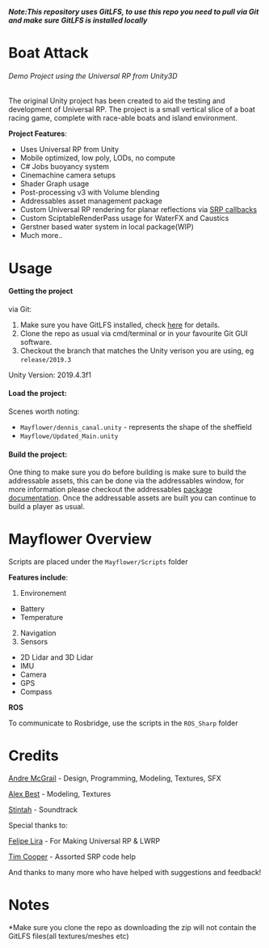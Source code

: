 **_Note:This repository uses GitLFS, to use this repo you need to pull via Git and make sure GitLFS is installed locally_**

# Boat Attack
###### Demo Project using the Universal RP from Unity3D

The original Unity project has been created to aid the testing and development of Universal RP. The project is a small vertical slice of a boat racing game, complete with race-able boats and island environment.

**Project Features**:
  * Uses Universal RP from Unity
  * Mobile optimized, low poly, LODs, no compute
  * C# Jobs buoyancy system
  * Cinemachine camera setups
  * Shader Graph usage
  * Post-processing v3 with Volume blending
  * Addressables asset management package
  * Custom Universal RP rendering for planar reflections via [SRP callbacks](https://docs.unity3d.com/ScriptReference/Rendering.RenderPipelineManager.html)
  * Custom SciptableRenderPass usage for WaterFX and Caustics
  * Gerstner based water system in local package(WIP)
  * Much more..

# Usage

#### Getting the project
via Git:
  1. Make sure you have GitLFS installed, check [here](https://git-lfs.github.com) for details.
  2. Clone the repo as usual via cmd/terminal or in your favourite Git GUI software.
  3. Checkout the branch that matches the Unity verison you are using, eg `release/2019.3`

Unity Version: 2019.4.3f1

#### Load the project:

Scenes worth noting:
 - `Mayflower/dennis_canal.unity` - represents the shape of the sheffield
 - `Mayflowe/Updated_Main.unity` 

   

#### Build the project:
One thing to make sure you do before building is make sure to build the addressable assets, this can be done via the addressables window, for more information please checkout the addressables [package documentation](https://docs.unity3d.com/Packages/com.unity.addressables@latest).
Once the addressable assets are built you can continue to build a player as usual.

# Mayflower Overview

Scripts are placed under the `Mayflower/Scripts` folder

**Features include**:

1. Environement

* Battery
* Temperature

2. Navigation
3. Sensors

* 2D Lidar and 3D Lidar
* IMU
* Camera
* GPS
* Compass



**ROS**

To communicate to Rosbridge, use the scripts in the `ROS_Sharp` folder 



# Credits

[Andre McGrail](http://www.andremcgrail.com) - Design, Programming, Modeling, Textures, SFX

[Alex Best](https://big_ally.artstation.com) - Modeling, Textures

[Stintah](https://soundcloud.com/stintah) - Soundtrack

Special thanks to:

[Felipe Lira](https://github.com/phi-lira) - For Making Universal RP & LWRP

[Tim Cooper](https://github.com/stramit) - Assorted SRP code help

And thanks to many more who have helped with suggestions and feedback!

# Notes

*Make sure you clone the repo as downloading the zip will not contain the GitLFS files(all textures/meshes etc)
